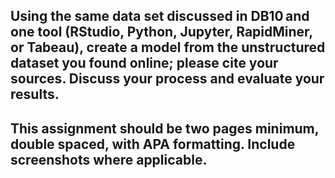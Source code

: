## Using the same data set discussed in DB10 and one tool (RStudio, Python, Jupyter, RapidMiner, or Tabeau), create a model from the unstructured dataset you found online; please cite your sources. Discuss your process and evaluate your results.

## This assignment should be two pages minimum, double spaced, with APA formatting. Include screenshots where applicable.
